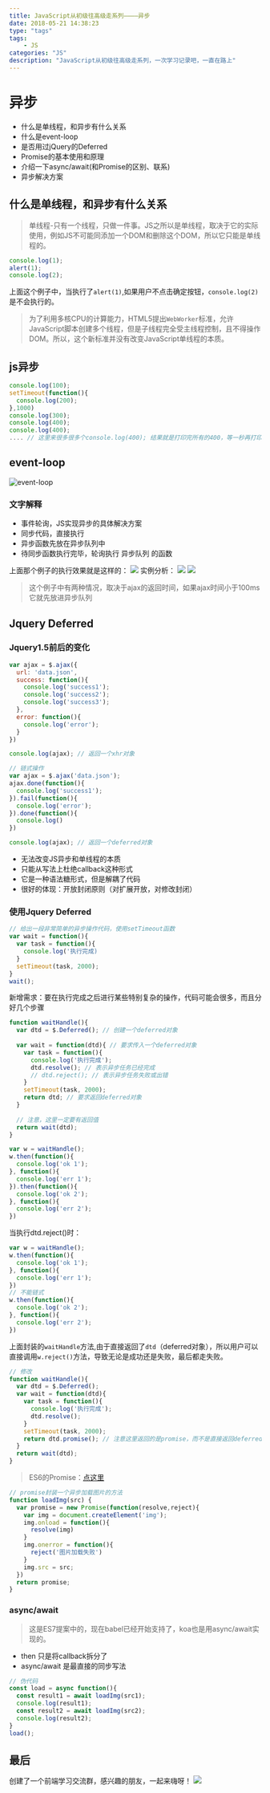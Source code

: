 ```yaml
---
title: JavaScript从初级往高级走系列————异步
date: 2018-05-21 14:38:23
type: "tags"
tags:
	- JS
categories: "JS"
description: "JavaScript从初级往高级走系列，一次学习记录吧，一直在路上"
---
```


# 异步

- 什么是单线程，和异步有什么关系
- 什么是event-loop
- 是否用过jQuery的Deferred
- Promise的基本使用和原理
- 介绍一下async/await(和Promise的区别、联系)
- 异步解决方案

## 什么是单线程，和异步有什么关系

> 单线程-只有一个线程，只做一件事。JS之所以是单线程，取决于它的实际使用，例如JS不可能同添加一个DOM和删除这个DOM，所以它只能是单线程的。

```javascript
console.log(1);
alert(1);
console.log(2);
```

上面这个例子中，当执行了`alert(1)`,如果用户不点击确定按钮，`console.log(2)`是不会执行的。

> 为了利用多核CPU的计算能力，HTML5提出`WebWorker`标准，允许JavaScript脚本创建多个线程，但是子线程完全受主线程控制，且不得操作DOM。所以，这个新标准并没有改变JavaScript单线程的本质。

## js异步

```javascript
console.log(100);
setTimeout(function(){
  console.log(200);
},1000)
console.log(300);
console.log(400);
console.log(400);
.... // 这里来很多很多个console.log(400); 结果就是打印完所有的400，等一秒再打印200
```

## event-loop

![event-loop](http://www.ruanyifeng.com/blogimg/asset/2014/bg2014100802.png)

### 文字解释

- 事件轮询，JS实现异步的具体解决方案
- 同步代码，直接执行
- 异步函数先放在异步队列中
- 待同步函数执行完毕，轮询执行 异步队列 的函数

上面那个例子的执行效果就是这样的：
![](https://i.imgur.com/eAYeNea.png)
实例分析：
![](https://i.imgur.com/tW0BkDD.png)
![](https://i.imgur.com/EJ4jsZc.png)

> 这个例子中有两种情况，取决于ajax的返回时间，如果ajax时间小于100ms它就先放进异步队列

## Jquery Deferred

### Jquery1.5前后的变化

```javascript
var ajax = $.ajax({
  url: 'data.json',
  success: function(){
    console.log('success1');
    console.log('success2');
    console.log('success3');
  },
  error: function(){
    console.log('error');
  }
})

console.log(ajax); // 返回一个xhr对象
```

```javascript
// 链式操作
var ajax = $.ajax('data.json');
ajax.done(function(){
  console.log('success1');
}).fail(function(){
  console.log('error');
}).done(function(){
  console.log()
})

console.log(ajax); // 返回一个deferred对象
```

- 无法改变JS异步和单线程的本质
- 只能从写法上杜绝callback这种形式
- 它是一种语法糖形式，但是解耦了代码
- 很好的体现：开放封闭原则（对扩展开放，对修改封闭）

### 使用Jquery Deferred

```javascript
// 给出一段非常简单的异步操作代码，使用setTimeout函数
var wait = function(){
  var task = function(){
    console.log('执行完成)
  }
  setTimeout(task, 2000);
}
wait();
```

新增需求：要在执行完成之后进行某些特别复杂的操作，代码可能会很多，而且分好几个步骤

```javascript
function waitHandle(){
  var dtd = $.Deferred(); // 创建一个deferred对象
  
  var wait = function(dtd){ // 要求传入一个deferred对象
    var task = function(){
      console.log('执行完成');
      dtd.resolve(); // 表示异步任务已经完成
      // dtd.reject(); // 表示异步任务失败或出错
    }
    setTimeout(task, 2000);
    return dtd; // 要求返回deferred对象
  }
  
  // 注意，这里一定要有返回值
  return wait(dtd);
}

var w = waitHandle();
w.then(function(){
  console.log('ok 1');
}, function(){
  console.log('err 1');
}).then(function(){
  console.log('ok 2');
}, function(){
  console.log('err 2');
})
```

当执行dtd.reject()时：

```javascript
var w = waitHandle();
w.then(function(){
  console.log('ok 1');
}, function(){
  console.log('err 1');
})
// 不能链式
w.then(function(){
  console.log('ok 2');
}, function(){
  console.log('err 2');
})
```

上面封装的`waitHandle`方法,由于直接返回了`dtd`（deferred对象），所以用户可以直接调用`w.reject()`方法，导致无论是成功还是失败，最后都走失败。

```javascript
// 修改
function waitHandle(){
  var dtd = $.Deferred();
  var wait = function(dtd){
    var task = function(){
      console.log('执行完成');
      dtd.resolve(); 
    }
    setTimeout(task, 2000);
    return dtd.promise(); // 注意这里返回的是promise，而不是直接返回deferred对象
  }
  return wait(dtd);
}
```

> ES6的Promise：[点这里](https://finget.github.io/2018/03/08/promise/)

```javascript
// promise封装一个异步加载图片的方法
function loadImg(src) {
  var promise = new Promise(function(resolve,reject){
    var img = document.createElement('img');
    img.onload = function(){
      resolve(img)
    }
    img.onerror = function(){
      reject('图片加载失败')
    }
    img.src = src;
  })
  return promise;
}
```


### async/await

> 这是ES7提案中的，现在babel已经开始支持了，koa也是用async/await实现的。

- then 只是将callback拆分了
- async/await 是最直接的同步写法

```javascript
// 伪代码
const load = async function(){
  const result1 = await loadImg(src1);
  console.log(result1);
  const result2 = await loadImg(src2);
  console.log(result2);
}
load();
```
## 最后

创建了一个前端学习交流群，感兴趣的朋友，一起来嗨呀！
![](<https://image-static.segmentfault.com/207/665/2076650181-5bfe3d1a48e89_articlex>)